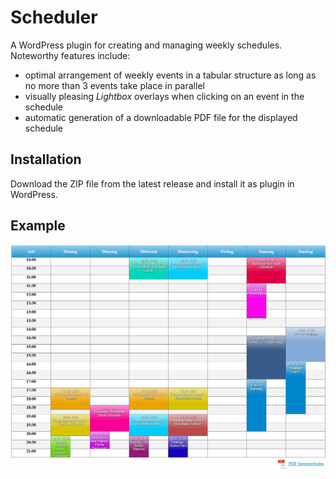 # Scheduler

A WordPress plugin for creating and managing weekly schedules. Noteworthy features include:
- optimal arrangement of weekly events in a tabular structure as long as no more than 3 events take place in parallel
- visually pleasing *Lightbox* overlays when clicking on an event in the schedule
- automatic generation of a downloadable PDF file for the displayed schedule

## Installation

Download the ZIP file from the latest release and install it as plugin in WordPress.

## Example

![Example schedule](example_schedule.png)